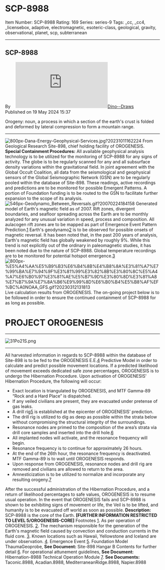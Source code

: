 # SCP-8988
Item Number: SCP-8988
Rating: 169
Series: series-9
Tags: _cc, _cc4, _licensebox, adaptive, electromagnetic, esoteric-class, geological, gravity, observational, planet, scp, subterranean

---

SCP-8988  
---  
Byㅤ [![Dino--Draws](https://www.wikidot.com/avatar.php?userid=8229577&amp;size=small&amp;timestamp=1751245554)](http://www.wikidot.com/user:info/dino-draws)[Dino--Draws](http://www.wikidot.com/user:info/dino-draws)  
Published on 19 May 2024 15:37  
  

Orogeny: noun, a process in which a section of the earth's crust is folded and deformed by lateral compression to form a mountain range.
* * *
![800px-Dana-Energy-Geophysical-Services.jpg?20231011162224](https://upload.wikimedia.org/wikipedia/commons/thumb/5/51/Dana-Energy-Geophysical-Services.jpg/800px-Dana-Energy-Geophysical-Services.jpg?20231011162224)
From Geological Research Site-898, chief holding facility of OROGENESIS.
**Special Containment Procedures:** All available geophysical analysis technology is to be utilized for the monitoring of SCP-8988 for any signs of activity. The globe is to be regularly scanned for any and all subsurface density variations within the gravitational field.
In joint agreement with the Global Occult Coalition, all data from the seismological and geophysical sensors of the Global Seismographic Network (GSN) are to be regularly pooled within the database of Site-898. These readings, active recordings and predictions are to be monitored for possible Emergent Patterns. A portion of Foundation funding is to be routed to the GSN to facilitate further expansion to the scope of its analysis.
![546px-Geodynamo_Between_Reversals.gif?20070224184158](https://upload.wikimedia.org/wikipedia/commons/thumb/d/d5/Geodynamo_Between_Reversals.gif/546px-Geodynamo_Between_Reversals.gif?20070224184158)
Generated model of Earth's magnetic field as of 2007.
Rift zones, divergent boundaries, and seafloor spreading across the Earth are to be monthly analyzed for any unusual variation in speed, process and composition. All aulacogen rift zones are to be mapped as part of Emergence Event Pattern Prediction.[1](javascript:;)
Earth's geodynamo[2](javascript:;) is to be observed for possible onsets of magnetic reversal. It has been noted that, in the past 200 years of analysis, Earth's magnetic field has globally weakened by roughly 9%. While this trend is not explicitly out of the ordinary in paleomagnetic studies, it has been noted due to the nature of SCP-8988.
Global temperature recordings are to be monitored for potential hotspot emergence.[3](javascript:;)
![800px-%E5%A4%AA%E5%B9%B3%E6%B4%8B%E4%B8%8A%E3%81%A7%E7%99%BA%E7%94%9F%E3%81%99%E3%82%8B%E3%80%8C%E5%A4%A7%E6%B0%97%E3%81%AE%E5%B7%9D%E3%80%8D%E3%81%A8%E7%B7%9A%E7%8A%B6%E9%99%8D%E6%B0%B4%E5%B8%AF%EF%BC%A0NOAA_GFS.gif?20230312131813](https://upload.wikimedia.org/wikipedia/commons/thumb/c/c3/%E5%A4%AA%E5%B9%B3%E6%B4%8B%E4%B8%8A%E3%81%A7%E7%99%BA%E7%94%9F%E3%81%99%E3%82%8B%E3%80%8C%E5%A4%A7%E6%B0%97%E3%81%AE%E5%B7%9D%E3%80%8D%E3%81%A8%E7%B7%9A%E7%8A%B6%E9%99%8D%E6%B0%B4%E5%B8%AF%EF%BC%A0NOAA_GFS.gif/800px-%E5%A4%AA%E5%B9%B3%E6%B4%8B%E4%B8%8A%E3%81%A7%E7%99%BA%E7%94%9F%E3%81%99%E3%82%8B%E3%80%8C%E5%A4%A7%E6%B0%97%E3%81%AE%E5%B7%9D%E3%80%8D%E3%81%A8%E7%B7%9A%E7%8A%B6%E9%99%8D%E6%B0%B4%E5%B8%AF%EF%BC%A0NOAA_GFS.gif?20230312131813)
Live calculation results from OROGENESIS.
The on-going project below is to be followed in order to ensure the continued containment of SCP-8988 for as long as possible.
# PROJECT OROGENESIS
* * *
![31Po21S.png](https://i.imgur.com/31Po21S.png)
* * *
All harvested information in regards to SCP-8988 within the database of Site-898 is to be fed to the OROGENESIS E.E.[4](javascript:;) Predictive Model in order to calculate and predict possible movement locations. If a predicted likelihood of movement exceeds dedicated safe zone percentages, OROGENESIS is to undergo the Hibernation Procedure.
Upon activation of OROGENESIS' Hibernation Procedure, the following will occur:
  * Exact location is triangulated by OROGENESIS, and MTF Gamma-89 “Rock and a Hard Place” is dispatched.
  * If any veiled civilians are present, they are evacuated under pretense of gas leaks.
  * A drill rig[5](javascript:;) is established at the epicenter of OROGENESIS’ prediction.
  * The drill rig is utilized to dig as deep as possible within the strata below without compromising the structural integrity of the surroundings.
  * Resonance nodes are primed to the composition of the area’s strata via drill core samples and inserted into the drill hole.[6](javascript:;)
  * All implanted nodes will activate, and the resonance frequency will begin.
  * Resonance frequency is to continue for approximately 26 hours.
  * At the end of the 26th hour, the resonance frequency is deactivated. MTF Gamma-89 is to wait until OROGENESIS responds.
  * Upon response from OROGENESIS, resonance nodes and drill rig are removed and civilians are allowed to return to the area.
  * Amnesticization is to be utilized to normalize and incorporate any resulting orogeny.[7](javascript:;)

After the successful administration of the Hibernation Procedure, and a return of likelihood percentages to safe values, OROGENESIS is to resume usual operation.
In the event that OROGENESIS fails and SCP-8988 is shown to be exhibiting signs of movement or life, the Veil is to be lifted, and humanity is to be evacuated off world as soon as possible.
**Description:** SCP-8988 is the core of the Earth.
**[FURTHER INFORMATION RESTRICTED TO LEVEL 5/OROGENESIS-CORE]**
Footnotes
[1](javascript:;). As per operation of OROGENESIS.
[2](javascript:;). The mechanism responsible for the generation of the Earth's magnetic field caused by convection and conduction currents in the fluid core.
[3](javascript:;). Known locations such as Hawaii, Yellowstone and Iceland are under observation.
[4](javascript:;). Emergence Event
[5](javascript:;). Foundation Model ThaumaGeoprobe, **See Document:** Site-898 Hangar B Contents for further detail
[6](javascript:;). For operational attunement guidelines, **See Document:** Hibernation-8988 Technical Operation Module
[7](javascript:;). **See Documents:** Taconic.8988, Acadian.8988, MediterraneanRidge.8988, Napier.8988
